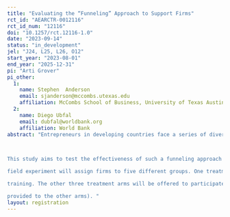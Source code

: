 ```yaml
---
title: "Evaluating the “Funneling” Approach to Support Firms"
rct_id: "AEARCTR-0012116"
rct_id_num: "12116"
doi: "10.1257/rct.12116-1.0"
date: "2023-09-14"
status: "in_development"
jel: "J24, L25, L26, O12"
start_year: "2023-08-01"
end_year: "2025-12-31"
pi: "Arti Grover"
pi_other:
  1:
    name: Stephen  Anderson
    email: sjanderson@mccombs.utexas.edu
    affiliation: McCombs School of Business, University of Texas Austin
  2:
    name: Diego Ubfal
    email: dubfal@worldbank.org
    affiliation: World Bank
abstract: "Entrepreneurs in developing countries face a series of diverse constraints to growth, including lack of access to business skills, markets, and finance. The binding constraints vary from firm to firm, implying that the returns to possible interventions are likely to be heterogeneous. Rather than offering similar solutions to every firm, policymakers may therefore get better value for money if they can offer less expensive interventions to a broad range of entrepreneurs (top-of-the-funnel), then screen who is funneled ahead so the more expensive interventions are targeted towards a narrower set of firms that would benefit most from them (bottom-of-the-funnel). 
 
This study aims to test the effectiveness of such a funneling approach in Malawi. Three stages of interventions will be offered (personal initiative training (S1), a managerial capital program (S2) and interventions related to access to markets (S3). A randomized controlled
field experiment will assign firms to five different groups. One treatment arm will be assigned to a funneling group and offered to participate in S1 to S3 using a graduate approach where only a subset of those who meet a given score proceeds from one stage to the next stage of
training. The other three treatment arms will be offered to participate in one, two or three stages without funneling. Finally a control group will not be offered to participate in any of these stages during the study period but provided with general managerial information (also
provided to the other arms). "
layout: registration
---
```


